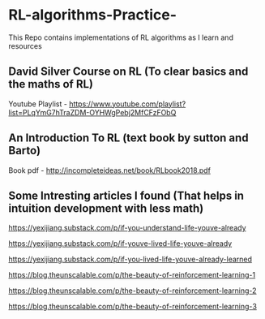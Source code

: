 # RL-algorithms-Practice-
This Repo contains implementations of RL algorithms as I learn and resources 

## David Silver Course on RL (To clear basics and the maths of RL)

Youtube Playlist - https://www.youtube.com/playlist?list=PLqYmG7hTraZDM-OYHWgPebj2MfCFzFObQ

## An Introduction To RL (text book by sutton and Barto)

Book pdf  - http://incompleteideas.net/book/RLbook2018.pdf

## Some Intresting articles I found (That helps in intuition development with less math)

https://yexijiang.substack.com/p/if-you-understand-life-youve-already

https://yexijiang.substack.com/p/if-youve-lived-life-youve-already

https://yexijiang.substack.com/p/if-you-lived-life-youve-already-learned

https://blog.theunscalable.com/p/the-beauty-of-reinforcement-learning-1

https://blog.theunscalable.com/p/the-beauty-of-reinforcement-learning-2

https://blog.theunscalable.com/p/the-beauty-of-reinforcement-learning-3

